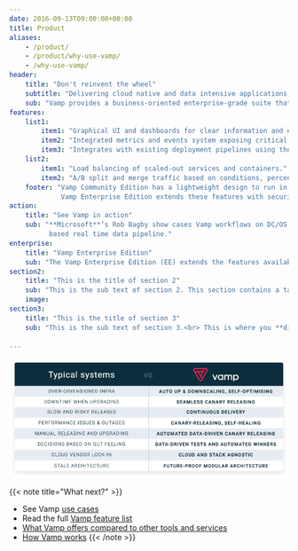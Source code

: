 ```yaml
---
date: 2016-09-13T09:00:00+00:00
title: Product
aliases:
    - /product/
    - /product/why-use-vamp/
    - /why-use-vamp/
header:
    title: "Don't reinvent the wheel"
    subtitle: "Delivering cloud native and data intensive applications is hard enough."
    sub: "Vamp provides a business-oriented enterprise-grade suite that delivers automation, integration and management insights for controlling the lifecycle of services-based solutions."
features:
    list1:
        item1: "Graphical UI and dashboards for clear information and easy management."
        item2: "Integrated metrics and events system exposing critical application runtime information."
        item3: "Integrates with existing deployment pipelines using the API or the command line interface."
    list2:
        item1: "Load balancing of scaled-out services and containers."
        item2: "A/B split and merge traffic based on conditions, percentages or both."
    footer: "Vamp Community Edition has a lightweight design to run in high-available mission-critical architectures.<br> 
             Vamp Enterprise Edition extends these features with security, multi-tenancy and role based access controls." 
action:
    title: "See Vamp in action"
    sub: "**Microsoft**’s Rob Bagby show cases Vamp workflows on DC/OS.  Using application specific triggers, Rob achieves **dynamic micro scaling** in a Kafka
          based real time data pipeline."
enterprise:
    title: "Vamp Enterprise Edition"
    sub: "The Vamp Enterprise Edition (EE) extends the features available in the open source Vamp Community Edition."
section2:
    title: "This is the title of section 2"
    sub: "This is the sub text of section 2. This section contains a table you can fill with comparisons or lists of data."
    image: 
section3:
    title: "This is the title of section 3"
    sub: "This is the sub text of section 3.<br> This is where you **dive deeper** into the topic prompted by the title."
    
---
```



![](/images/typical-systems-vs-vamp.png)

{{< note title="What next?" >}}
* See Vamp [use cases](/product/use-cases/)
* Read the full [Vamp feature list](/product/feature-list/)
* [What Vamp offers compared to other tools and services](/product/vamp-compared-to/proxies-and-load-balancers/)
* [How Vamp works](/documentation/how-vamp-works/architecture-and-components)
{{< /note >}}

